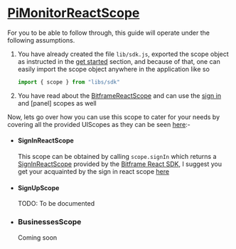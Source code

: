 # [PiMonitorReactScope](../../../../pi-monitor/pi-monitor-sdk/client/react/src/main/kotlin/pimonitor/PiMonitorReactScope.kt)

For you to be able to follow through, this guide will operate under the following assumptions.

1. You have already created the file `lib/sdk.js`, exported the scope object as instructed in the [get started](./ReadMe.md) section, and because of that, one can easily import the scope object
   anywhere in the application like so

    ```typescript
    import { scope } from "libs/sdk"
    ```
1. You have read about the [BitframeReactScope](../../../bitframe/sdk/react/00-BitframeReactScope.md) and can use the [sign in](../../../bitframe/sdk/react/01-SignInReactScope.md) and [panel] scopes
   as well

Now, lets go over how you can use this scope to cater for your needs by covering all the provided UIScopes as they can be
seen [here](../../../../pi-monitor/pi-monitor-sdk/client/react/src/main/kotlin/pimonitor/PiMonitorReactScope.kt):-

- #### SignInReactScope
  This scope can be obtained by calling `scope.signIn` which returns a [SignInReactScope](../../../bitframe/sdk/react/01-SignInReactScope.md) provided by
  the [Bitframe React SDK](../../../bitframe/sdk/ReadMe.md), I suggest you get your acquainted by the sign in react scope [here](../../../bitframe/sdk/react/01-SignInReactScope.md)

- #### SignUpScope
  TODO: To be documented

- ### BusinessesScope
  Coming soon